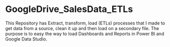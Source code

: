 # GoogleDrive_SalesData_ETLs

This Repository has Extract, transform, load (ETLs) processes that I made to get data from a source, clean it up and then load on a secondary file.
The purpose is to easy the way to load Dashboards and Reports in Power BI and Google Data Studio.
